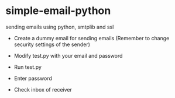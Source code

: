 # simple-email-python
sending emails using python, smtplib and ssl 

- Create a dummy email for sending emails (Remember to change security settings of the sender)

- Modify test.py with your email and password

- Run test.py 

- Enter password

- Check inbox of receiver 

